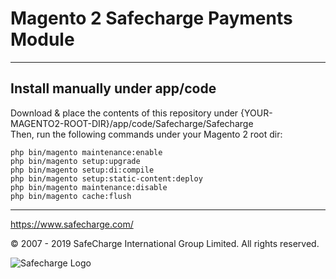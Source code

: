 # Magento 2 Safecharge Payments Module

---

## Install manually under app/code
Download & place the contents of this repository under {YOUR-MAGENTO2-ROOT-DIR}/app/code/Safecharge/Safecharge  
Then, run the following commands under your Magento 2 root dir:
```
php bin/magento maintenance:enable
php bin/magento setup:upgrade
php bin/magento setup:di:compile
php bin/magento setup:static-content:deploy
php bin/magento maintenance:disable
php bin/magento cache:flush
```

---

https://www.safecharge.com/

© 2007 - 2019 SafeCharge International Group Limited.
All rights reserved.

![Safecharge Logo](https://www.safecharge.com/docs/API/images/Icons_SC_logo.svg)
